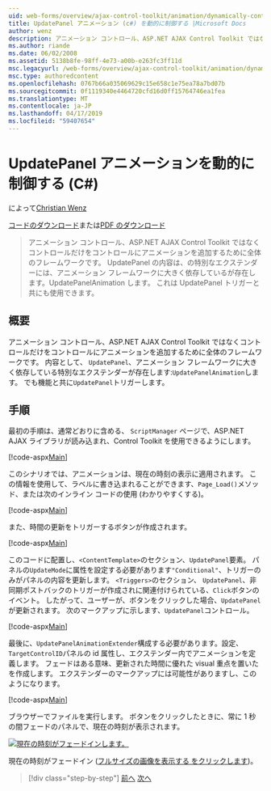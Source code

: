 ```yaml
---
uid: web-forms/overview/ajax-control-toolkit/animation/dynamically-controlling-updatepanel-animations-cs
title: UpdatePanel アニメーション (c#) を動的に制御する |Microsoft Docs
author: wenz
description: アニメーション コントロール、ASP.NET AJAX Control Toolkit ではなくコントロールだけをコントロールにアニメーションを追加するために全体のフレームワークです。 内容として、.
ms.author: riande
ms.date: 06/02/2008
ms.assetid: 5138b8fe-98ff-4e73-a00b-e263fc3ff11d
msc.legacyurl: /web-forms/overview/ajax-control-toolkit/animation/dynamically-controlling-updatepanel-animations-cs
msc.type: authoredcontent
ms.openlocfilehash: 0767b66a035069629c15e658c1e75ea78a7bd07b
ms.sourcegitcommit: 0f1119340e4464720cfd16d0ff15764746ea1fea
ms.translationtype: MT
ms.contentlocale: ja-JP
ms.lasthandoff: 04/17/2019
ms.locfileid: "59407654"
---
```

# <a name="dynamically-controlling-updatepanel-animations-c"></a>UpdatePanel アニメーションを動的に制御する (C#)

によって[Christian Wenz](https://github.com/wenz)

[コードのダウンロード](http://download.microsoft.com/download/9/3/f/93f8daea-bebd-4821-833b-95205389c7d0/UpdatePanelAnimation2.cs.zip)または[PDF のダウンロード](http://download.microsoft.com/download/b/6/a/b6ae89ee-df69-4c87-9bfb-ad1eb2b23373/updatepanelanimation2CS.pdf)

> アニメーション コントロール、ASP.NET AJAX Control Toolkit ではなくコントロールだけをコントロールにアニメーションを追加するために全体のフレームワークです。 UpdatePanel の内容は、の特別なエクステンダーには、アニメーション フレームワークに大きく依存しているが存在します。UpdatePanelAnimation します。 これは UpdatePanel トリガーと共にも使用できます。


## <a name="overview"></a>概要

アニメーション コントロール、ASP.NET AJAX Control Toolkit ではなくコントロールだけをコントロールにアニメーションを追加するために全体のフレームワークです。 内容として、 `UpdatePanel`、アニメーション フレームワークに大きく依存している特別なエクステンダーが存在します:`UpdatePanelAnimation`します。 でも機能と共に`UpdatePanel`トリガーします。

## <a name="steps"></a>手順

最初の手順は、通常どおりに含める、 `ScriptManager`  ページで、ASP.NET AJAX ライブラリが読み込まれ、Control Toolkit を使用できるようにします。


[!code-aspx[Main](dynamically-controlling-updatepanel-animations-cs/samples/sample1.aspx)]

このシナリオでは、アニメーションは、現在の時刻の表示に適用されます。 この情報を使用して、ラベルに書き込まれることができます、`Page_Load()`メソッド、または次のインライン コードの使用 (わかりやすくする)。


[!code-aspx[Main](dynamically-controlling-updatepanel-animations-cs/samples/sample2.aspx)]

また、時間の更新をトリガーするボタンが作成されます。


[!code-aspx[Main](dynamically-controlling-updatepanel-animations-cs/samples/sample3.aspx)]

このコードに配置し、`<ContentTemplate>`のセクション、`UpdatePanel`要素。 パネルの`UpdateMode`に属性を設定する必要があります`"Conditional"`、トリガーのみがパネルの内容を更新します。 `<Triggers>`のセクション、 `UpdatePanel`、非同期ポストバックのトリガーが作成されに関連付けられている、`Click`ボタンのイベント。 したがって、ユーザーが、ボタンをクリックした場合、`UpdatePanel`が更新されます。 次のマークアップに示します、`UpdatePanel`コントロール。


[!code-aspx[Main](dynamically-controlling-updatepanel-animations-cs/samples/sample4.aspx)]

最後に、`UpdatePanelAnimationExtender`構成する必要があります。設定、`TargetControlID`パネルの id 属性し、エクステンダー内でアニメーションを定義します。 フェードはある意味、更新された時間に優れた visual 重点を置いたを作成します。 エクステンダーのマークアップには可能性がありますし、このようになります。


[!code-aspx[Main](dynamically-controlling-updatepanel-animations-cs/samples/sample5.aspx)]

ブラウザーでファイルを実行します。 ボタンをクリックしたときに、常に 1 秒の間フェードのパネルで、現在の時刻が表示されます。


[![現在の時刻がフェードインします。](dynamically-controlling-updatepanel-animations-cs/_static/image2.png)](dynamically-controlling-updatepanel-animations-cs/_static/image1.png)

現在の時刻がフェードイン ([フルサイズの画像を表示する をクリックします](dynamically-controlling-updatepanel-animations-cs/_static/image3.png))。

> [!div class="step-by-step"]
> [前へ](animating-an-updatepanel-control-cs.md)
> [次へ](adding-animation-to-a-control-vb.md)
